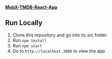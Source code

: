 [**MobX-TMDB-React-App**](https://github.com/rashmiap/mobx-tmdb-react-app)

**Run Locally**
-
 1.  Clone this repository and go into its src folder.
 2.  Run  `npm install`
 3.  Run  `npm start`
 4.  Go to  `http://localhost:3000`  to view the app
